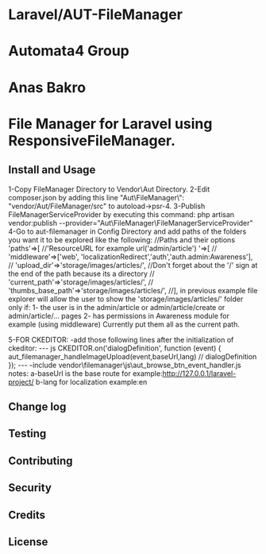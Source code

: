 # Laravel/AUT-FileManager

# Automata4 Group

# Anas Bakro

# File Manager for Laravel using ResponsiveFileManager.

## Install and Usage

1-Copy FileManager Directory to Vendor\Aut Directory.
2-Edit composer.json by adding this line "Aut\\FileManager\\": "vendor/Aut/FileManager/src" to autoload->psr-4.
3-Publish FileManagerServiceProvider by executing this command: php artisan vendor:publish --provider="Aut\FileManager\FileManagerServiceProvider"
4-Go to aut-filemanager in Config Directory and add paths of the folders you want it to be explored like the following:
   //Paths and their options
       'paths'=>[
           //'ResourceURL for example url('admin/article') '=>[
           //     'middleware'=>['web', 'localizationRedirect','auth','auth.admin:Awareness'],
           //     'upload_dir'=>'storage/images/articles/',  //Don't forget about the '/' sign at the end of the path because its a directory
           //     'current_path'=>'storage/images/articles/',
           //     'thumbs_base_path'=>'storage/images/articles/',
           //],
    in previous example file explorer will allow the user to show the  'storage/images/articles/' folder only if:
        1- the user is in the admin/article or admin/article/create or admin/article/... pages
        2- has permissions in Awareness module for example (using middleware)
    Currently put them all as the current path.

5-FOR CKEDITOR: -add those following lines after the initialization of ckeditor:
                --- js
                  CKEDITOR.on('dialogDefinition', function (event) {
                            aut_filemanager_handleImageUpload(event,baseUrl,lang) // dialogDefinition
                        });
                ---
                -include vendor\filemanager\js\aut_browse_btn_event_handler.js
    notes:  a-baseUrl is the base route for example:http://127.0.0.1/laravel-project/
            b-lang for localization         example:en

## Change log

## Testing


## Contributing

## Security

## Credits

## License
